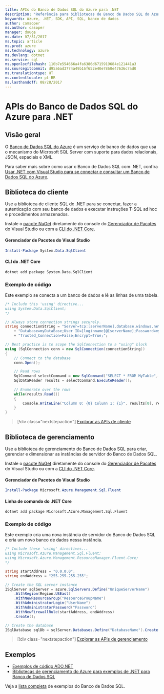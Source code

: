```yaml
---
title: APIs do Banco de Dados SQL do Azure para .NET
description: "Referência para bibliotecas de Banco de Dados SQL do Azure para .NET"
keywords: Azure, .NET, SDK, API, SQL, banco de dados
author: camsoper
ms.author: casoper
manager: douge
ms.date: 07/31/2017
ms.topic: article
ms.prod: azure
ms.technology: azure
ms.devlang: dotnet
ms.service: sql
ms.openlocfilehash: 110b7e554666a4fa6386d6715919684e121441a3
ms.sourcegitcommit: d95a6ad3774a49b16f652e40e7860e47636c7ad0
ms.translationtype: HT
ms.contentlocale: pt-BR
ms.lasthandoff: 08/28/2017
---
```

# <a name="azure-sql-database-apis-for-net"></a>APIs do Banco de Dados SQL do Azure para .NET

## <a name="overview"></a>Visão geral

O [Banco de Dados SQL do Azure](https://docs.microsoft.com/azure/sql-database/sql-database-technical-overview) é um serviço de banco de dados que usa o mecanismo do Microsoft SQL Server com suporte para dados relacionais, JSON, espaciais e XML. 

Para saber mais sobre como usar o Banco de Dados SQL com .NET, confira [Usar .NET com Visual Studio para se conectar e consultar um Banco de Dados SQL do Azure](https://docs.microsoft.com/azure/sql-database/sql-database-connect-query-dotnet-visual-studio).

## <a name="client-library"></a>Biblioteca do cliente

Use a biblioteca de cliente SQL do .NET para se conectar, fazer a autenticação com seu banco de dados e executar instruções T-SQL ad hoc e procedimentos armazenados.

Instale o [pacote NuGet]( https://www.nuget.org/packages/System.Data.SqlClient) diretamente do console do [Gerenciador de Pacotes](https://docs.microsoft.com/nuget/tools/package-manager-console) do Visual Studio ou com a [CLI do .NET Core](https://docs.microsoft.com/en-us/dotnet/core/tools/dotnet-add-package).

#### <a name="visual-studio-package-manager"></a>Gerenciador de Pacotes do Visual Studio

```powershell
Install-Package System.Data.SqlClient
```

#### <a name="net-core-cli"></a>CLI do .NET Core

```bash
dotnet add package System.Data.SqlClient
```

### <a name="code-example"></a>Exemplo de código

Este exemplo se conecta a um banco de dados e lê as linhas de uma tabela.

```csharp
/* Include this 'using' directive...
using System.Data.SqlClient;
*/

// Always store connection strings securely. 
string connectionString = "Server=tcp:[serverName].database.windows.net;" 
    + "Database=myDataBase;User ID=[loginname]@[serverName];Password=myPassword;"
    + "Trusted_Connection=False;Encrypt=True;";

// Best practice is to scope the SqlConnection to a "using" block
using (SqlConnection conn = new SqlConnection(connectionString))
{
    // Connect to the database
    conn.Open();

    // Read rows
    SqlCommand selectCommand = new SqlCommand("SELECT * FROM MyTable", conn);
    SqlDataReader results = selectCommand.ExecuteReader();
    
    // Enumerate over the rows
    while(results.Read())
    {
        Console.WriteLine("Column 0: {0} Column 1: {1}", results[0], results[1]);
    }
}
```

> [!div class="nextstepaction"]
> [Explorar as APIs de cliente](/dotnet/api/overview/azure/sql/client)

## <a name="management-library"></a>Biblioteca de gerenciamento

Use a biblioteca de gerenciamento do Banco de Dados SQL para criar, gerenciar e dimensionar as instâncias de servidor do Banco de Dados SQL.

Instale o [pacote NuGet](https://www.nuget.org/packages/Microsoft.Azure.Management.Sql.Fluent/) diretamente do console do [Gerenciador de Pacotes](https://docs.microsoft.com/nuget/tools/package-manager-console) do Visual Studio ou com a [CLI do .NET Core](https://docs.microsoft.com/dotnet/core/tools/dotnet-add-package).

#### <a name="visual-studio-package-manager"></a>Gerenciador de Pacotes do Visual Studio

```powershell
Install-Package Microsoft.Azure.Management.Sql.Fluent
``` 

#### <a name="net-core-command-line"></a>Linha de comando do .NET Core

```bash
dotnet add package Microsoft.Azure.Management.Sql.Fluent
```

### <a name="code-example"></a>Exemplo de código

Este exemplo cria uma nova instância de servidor do Banco de Dados SQL e cria um novo banco de dados nessa instância.

```csharp
/* Include these 'using' directives...
using Microsoft.Azure.Management.Sql.Fluent;
using Microsoft.Azure.Management.ResourceManager.Fluent.Core;
*/

string startAddress = "0.0.0.0";
string endAddress = "255.255.255.255";

// Create the SQL server instance
ISqlServer sqlServer = azure.SqlServers.Define("UniqueServerName")
    .WithRegion(Region.USEast)
    .WithNewResourceGroup("ResourceGroupName")
    .WithAdministratorLogin("UserName")
    .WithAdministratorPassword("Password")
    .WithNewFirewallRule(startAddress, endAddress)
    .Create();

// Create the database
ISqlDatabase sqlDb = sqlServer.Databases.Define("DatabaseName").Create();
```

> [!div class="nextstepaction"]
> [Explorar as APIs de gerenciamento](/dotnet/api/overview/azure/sql/management)

## <a name="samples"></a>Exemplos

- [Exemplos de código ADO.NET](/dotnet/framework/data/adonet/ado-net-code-examples)
- [Bibliotecas de gerenciamento do Azure para exemplos de .NET para Banco de Dados SQL](/dotnet/azure/dotnet-sdk-azure-sql-database-samples)

Veja a [lista completa](https://azure.microsoft.com/en-us/resources/samples/?platform=dotnet&term=sql+database) de exemplos do Banco de Dados SQL.

